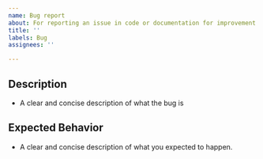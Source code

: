 ```yaml
---
name: Bug report
about: For reporting an issue in code or documentation for improvement
title: ''
labels: Bug
assignees: ''

---
```


## Description

- A clear and concise description of what the bug is

## Expected Behavior

- A clear and concise description of what you expected to happen.
